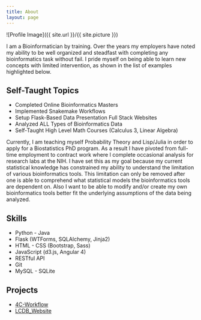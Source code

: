 ```yaml
---
title: About
layout: page
---
```

![Profile Image]({{ site.url }}/{{ site.picture }})

<p>I am a Bioinformatician by training.  Over the years my employers have noted my ability to be well organized
and steadfast with completing any bioinformatics task without fail.  I pride myself on being able to learn new
concepts with limited intervention, as shown in the list of examples highlighted below.</p>

<h2>Self-Taught Topics</h2>

<ul class="self-taught">
    <li>Completed Online Bioinformatics Masters</li>
    <li>Implemented Snakemake Workflows</li>
    <li>Setup Flask-Based Data Presentation Full Stack Websites</li>
    <li>Analyzed ALL Types of Bioinformatics Data</li>
    <li>Self-Taught High Level Math Courses (Calculus 3, Linear Algebra)</li>
</ul>

<p>Currently, I am teaching myself Probability Theory and Lisp/Julia in order to apply for a Biostatistics PhD program. 
As a result I have pivoted from full-time employment to contract work where I complete occasional analysis for research
labs at the NIH.  I have set this as my goal because my current statistical knowledge has constrained my ability to 
understand the limitation of various bioinformatics tools.  This limitation can only be removed after one is able to
comprehend what statistical models the bioinformatics tools are dependent on.  Also I want to be able to modify and/or 
create my own bioinformatics tools better fit the underlying assumptions of the data being analyzed.</p>


<h2>Skills</h2>

<ul class="skill-list">
    <li>Python - Java</li>
	<li>Flask (WTForms, SQLAlchemy, Jinja2)</li>
	<li>HTML - CSS (Bootstrap, Sass)</li>
	<li>JavaScript (d3.js, Angular 4)</li>
    <li>RESTful API</li>
	<li>Git</li>
	<li>MySQL - SQLite</li>
</ul>

<h2>Projects</h2>

<ul>
	<li><a href="https://github.com/MediciPrime/4C-Workflow">4C-Workflow</a></li>
    <li><a href="https://github.com/MediciPrime/lcdb_website">LCDB_Website</a></li>
</ul>
